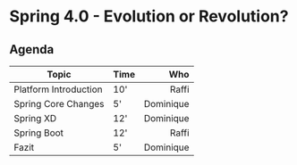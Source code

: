 Spring 4.0 - Evolution or Revolution?
=====================================

Agenda
------
| Topic | Time | Who |
| ------ | ------ | -----: |
| Platform Introduction | 10' | Raffi |
| Spring Core Changes |5'| Dominique |
| Spring XD | 12' | Dominique |
| Spring Boot | 12' | Raffi |
| Fazit | 5' | Dominique |
